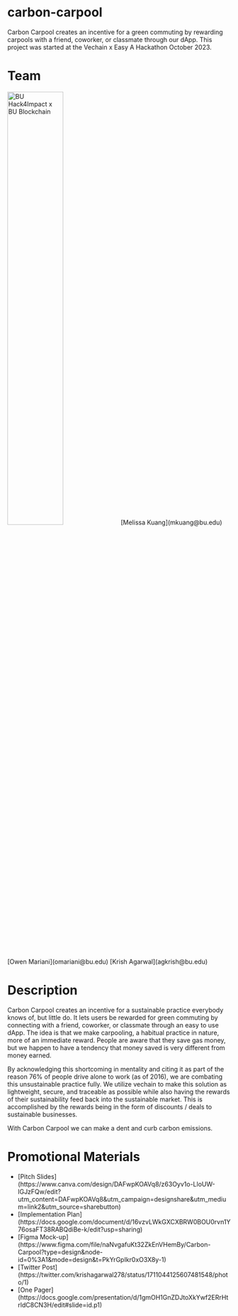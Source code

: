 # carbon-carpool
Carbon Carpool creates an incentive for a green commuting by rewarding carpools with a friend, coworker, or classmate through our dApp. This project was started at the Vechain x Easy A Hackathon October 2023.

# Team
<img src="https://pbs.twimg.com/media/F77ZjyMacAAodhp?format=jpg&name=large" alt="BU Hack4Impact x BU Blockchain" height="50%"/>
[Melissa Kuang](mkuang@bu.edu) [Owen Mariani](omariani@bu.edu) [Krish Agarwal](agkrish@bu.edu)

# Description
Carbon Carpool creates an incentive for a sustainable practice everybody knows of, but little do. It lets users be rewarded for green commuting by connecting with a friend, coworker, or classmate through an easy to use dApp. The idea is that we make carpooling, a habitual practice in nature, more of an immediate reward. People are aware that they save gas money, but we happen to have a tendency that money saved is very different from money earned.

By acknowledging this shortcoming in mentality and citing it as part of the reason 76% of people drive alone to work (as of 2016), we are combating this unsustainable practice fully. We utilize vechain to make this solution as lightweight, secure, and traceable as possible while also having the rewards of their sustainability feed back into the sustainable market. This is accomplished by the rewards being in the form of discounts / deals to sustainable businesses.

With Carbon Carpool we can make a dent and curb carbon emissions.

# Promotional Materials
<ul>
  <li>
    [Pitch Slides](https://www.canva.com/design/DAFwpKOAVq8/z63Oyv1o-LloUW-lGJzFQw/edit?utm_content=DAFwpKOAVq8&utm_campaign=designshare&utm_medium=link2&utm_source=sharebutton)
  </li>
  <li>
    [Implementation Plan](https://docs.google.com/document/d/16vzvLWkGXCXBRW0BOU0rvn1Y76osaFT38RABQdiBe-k/edit?usp=sharing)
  </li>
  <li>
    [Figma Mock-up](https://www.figma.com/file/naNvgafuKt32ZkEnVHemBy/Carbon-Carpool?type=design&node-id=0%3A1&mode=design&t=PkYrGpIkr0xO3X8y-1)
  </li>
  <li>
    [Twitter Post](https://twitter.com/krishagarwal278/status/1711044125607481548/photo/1)
  </li>
  <li>
    [One Pager](https://docs.google.com/presentation/d/1gmOH1GnZDJtoXkYwf2ERrHtrldC8CN3H/edit#slide=id.p1)
  </li>
</ul>





